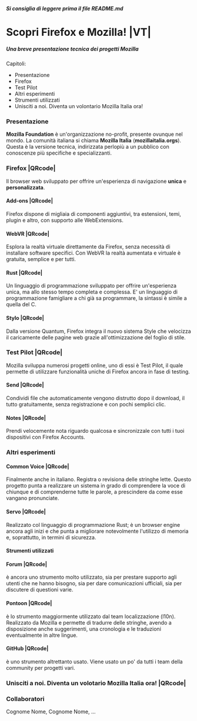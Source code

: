 **_Si consiglia di leggere prima il file README.md_**

# Scopri Firefox e Mozilla!  |VT|

##### Una breve presentazione tecnica dei progetti Mozilla

Capitoli:
* Presentazione
* Firefox
* Test Pilot
* Altri esperimenti
* Strumenti utilizzati
* Unisciti a noi. Diventa un volontario Mozilla Italia ora!

### Presentazione
**Mozilla Foundation** è un'organizzazione no-profit, presente ovunque nel mondo. La comunità italiana si chiama **Mozilla Italia** (**mozillaitalia.orgs**).
Questa è la versione tecnica, indirizzata perlopiù a un pubblico con conoscenze più specifiche e specializzanti.

### Firefox |QRcode|
Il browser web sviluppato per offrire un'esperienza di navigazione **unica** e **personalizzata**.

#### Add-ons |QRcode|
Firefox dispone di migliaia di componenti aggiuntivi, tra estensioni, temi, plugin e altro, con supporto alle WebExtensions.

#### WebVR |QRcode|
Esplora la realtà virtuale direttamente da Firefox, senza necessità di installare software specifici. Con WebVR la realtà aumentata e virtuale è gratuita, semplice e per tutti.

#### Rust |QRcode|
Un linguaggio di programmazione sviluppato per offrire un'esperienza unica, ma allo stesso tempo completa e complessa. E' un linguaggio di programmazione famigliare a chi già sa programmare, la sintassi è simile a quella del C.

#### Stylo |QRcode|
Dalla versione Quantum, Firefox integra il nuovo sistema Style che velocizza il caricamente delle pagine web grazie all'ottimizzazione del foglio di stile.

### Test Pilot |QRcode|

Mozilla sviluppa numerosi progetti online, uno di essi è Test Pilot, il quale permette di utilizzare funzionalità uniche di Firefox ancora in fase di testing.

#### Send |QRcode|
Condividi file che automaticamente vengono distrutto dopo il download, il tutto gratuitamente, senza registrazione e con pochi semplici clic.

#### Notes |QRcode|
Prendi velocemente nota riguardo qualcosa e sincronizzale con tutti i tuoi dispositivi con Firefox Accounts.

### Altri esperimenti

#### Common Voice |QRcode|
Finalmente anche in italiano. Registra o revisiona delle stringhe lette. Questo progetto punta a realizzare un sistema in grado di comprendere la voce di chiunque e di comprenderne tutte le parole, a prescindere da come esse vangano pronunciate.

#### Servo |QRcode|
Realizzato col linguaggio di programmazione Rust; è un browser engine ancora agli inizi e che punta a migliorare notevolmente l'utilizzo di memoria e, soprattutto, in termini di sicurezza.

#### Strumenti utilizzati

#### Forum |QRcode|
è ancora uno strumento molto utilizzato, sia per prestare supporto agli utenti che ne hanno bisogno, sia per dare comunicazioni ufficiali, sia per discutere di questioni varie.

#### Pontoon |QRcode|
è lo strumento maggiormente utilizzato dal team localizzazione (l10n). Realizzato da Mozilla e permette di tradurre delle stringhe, avendo a disposizione anche suggerimenti, una cronologia e le traduzioni eventualmente in altre lingue.

#### GitHub |QRcode|
è uno strumento altrettanto usato. Viene usato un po' da tutti i team della community per progetti vari.

### Unisciti a noi. Diventa un volotario Mozilla Italia ora! |QRcode|

### Collaboratori

Cognome Nome, Cognome Nome, ...